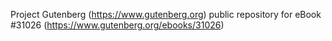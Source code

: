 Project Gutenberg (https://www.gutenberg.org) public repository for eBook #31026 (https://www.gutenberg.org/ebooks/31026)
